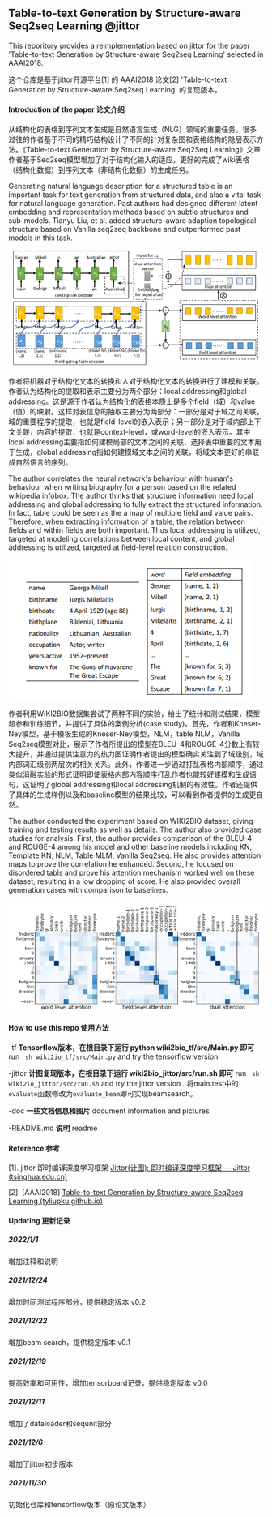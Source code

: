 ## Table-to-text Generation by Structure-aware Seq2seq Learning @jittor

This reporitory provides a reimplementation based on jittor for the paper 'Table-to-text Generation by Structure-aware Seq2seq Learning' selected in AAAI2018. 

这个仓库是基于jittor开源平台[1] 的 AAAI2018 论文[2] 'Table-to-text Generation by Structure-aware Seq2seq Learning' 的复现版本。

#### Introduction of the paper 论文介绍

从结构化的表格到序列文本生成是自然语言生成（NLG）领域的重要任务。很多过往的作者基于不同的精巧结构设计了不同的针对复杂图和表格结构的隐层表示方法。《Table-to-text Generation by Structure-aware Seq2Seq Learning》文章作者基于Seq2seq模型增加了对于结构化输入的适应，更好的完成了wiki表格（结构化数据）到序列文本（非结构化数据）的生成任务。

Generating natural language description for a structured table is an important task for text generation from structured data, and also a vital task for natural language generation. Past authors had designed different latent embedding and representation methods based on subtle structures and sub-models. Tianyu Liu, et al. added structure-aware adaption topological structure based on Vanilla seq2seq backbone and outperformed past models in this task.

![](./doc/image/field-gating.png)

作者将机器对于结构化文本的转换和人对于结构化文本的转换进行了建模和关联。作者认为结构化的提取和表示主要分为两个部分：local addressing和global addressing。这是源于作者认为结构化的表格本质上是多个field（域）和value（值）的映射。这样对表信息的抽取主要分为两部分：一部分是对于域之间关联，域的重要程序的提取，也就是field-level的嵌入表示；另一部分是对于域内部上下文关联，内容的提取，也就是context-level，或word-level的嵌入表示。其中local addressing主要指如何建模局部的文本之间的关联，选择表中重要的文本用于生成，global addressing指如何建模域文本之间的关联，将域文本更好的串联成自然语言的序列。

The author correlates the neural network's behaviour with human's behaviour when writing biography for a person based on the related wikipedia infobox. The author thinks that structure information need local addressing and global addressing to fully extract the structured information. In fact, table could be seen as the a map of multiple field and value pairs. Therefore, when extracting information of a table, the relation between fields and within fields are both important. Thus local addressing is utilized, targeted at modeling correlations between local content, and global addressing is utilized, targeted at field-level relation construction.

![](./doc/image/wiki_info.png)

作者利用WIKI2BIO数据集尝试了两种不同的实验，给出了统计和测试结果，模型超参和训练细节，并提供了具体的案例分析(case study)。首先，作者和Kneser-Ney模型，基于模板生成的Kneser-Ney模型，NLM，table NLM，Vanilla Seq2seq模型对比，展示了作者所提出的模型在BLEU-4和ROUGE-4分数上有较大提升，并通过提供注意力的热力图证明作者提出的模型确实关注到了域级别，域内部词汇级别两层次的相关关系。此外，作者进一步通过打乱表格内部顺序，通过类似消融实验的形式证明即使表格内部内容顺序打乱作者也能较好建模和生成语句，这证明了global addressing和local addressing机制的有效性。作者还提供了具体的生成样例以及和baseline模型的结果比较，可以看到作者提供的生成更自然。

The author conducted the experiment based on WIKI2BIO dataset, giving training and testing results as well as details. The author also provided case studies for analysis. First, the author provides comparison of the BLEU-4 and ROUGE-4 among his model and other baseline models including KN, Template KN, NLM, Table MLM, Vanilla Seq2seq. He also provides attention maps to prove the correlation he enhanced. Second, he focused on disordered tabls and prove his attention mechanism worked well on these dataset, resulting in a low dropping of score. He also provided overall generation cases with comparison to baselines.

![](./doc/image/dual_attention.png)

#### How to use this repo 使用方法

-tf  **Tensorflow版本，在根目录下运行 python wiki2bio_tf/src/Main.py 即可** run `` sh wiki2io_tf/src/Main.py`` and try the tensorflow version 

-jittor **计图复现版本，在根目录下运行 wiki2bio_jittor/src/run.sh 即可** run `` sh wiki2io_jittor/src/run.sh`` and try the jittor version . 将main.test中的`evaluate`函数修改为`evaluate_beam`即可实现beamsearch。

-doc  **一些文档信息和图片** document information and pictures

-README.md   **说明** readme

#### Reference 参考

[1]. jittor 即时编译深度学习框架 [Jittor(计图): 即时编译深度学习框架 — Jittor (tsinghua.edu.cn)](https://cg.cs.tsinghua.edu.cn/jittor/)

[2]. \[AAAI2018\] [Table-to-text Generation by Structure-aware Seq2seq Learning (tyliupku.github.io)](https://tyliupku.github.io/papers/aaai2018_liu.pdf)

#### Updating 更新记录

##### 2022/1/1 

增加注释和说明

##### 2021/12/24

增加时间测试程序部分，提供稳定版本 v0.2

##### 2021/12/22

增加beam search，提供稳定版本 v0.1

##### 2021/12/19

提高效率和可用性，增加tensorboard记录，提供稳定版本 v0.0

##### 2021/12/11

增加了dataloader和sequnit部分

##### 2021/12/6

增加了jittor初步版本

##### 2021/11/30

初始化仓库和tensorflow版本（原论文版本）



